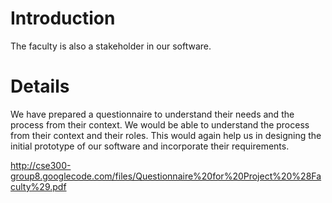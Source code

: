 # Introduction #

The faculty is also a stakeholder in our software.

# Details #

We have prepared a questionnaire to understand their needs and the process from their context. We would be able to understand the process from their context and their roles. This would again help us in designing the initial prototype of our software and incorporate their requirements.

http://cse300-group8.googlecode.com/files/Questionnaire%20for%20Project%20%28Faculty%29.pdf